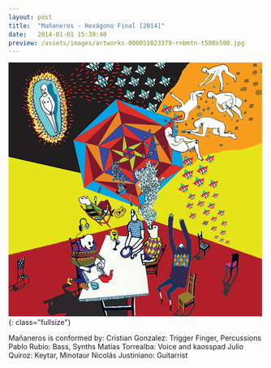 ```yaml
---
layout: post
title:  "Mañaneros - Hexágono Final [2014]"
date:   2014-01-01 15:39:40
preview: /assets/images/artworks-000051023379-rnbmtn-t500x500.jpg
---
```


![Mañaneros - Hexágono Final](/assets/images/artworks-000051023379-rnbmtn-t500x500.jpg){: class="fullsize"}

Mañaneros is conformed by:
Cristian Gonzalez: Trigger Finger, Percussions
Pablo Rubio: Bass, Synths
Matias Torrealba: Voice and kaosspad
Julio Quiroz: Keytar, Minotaur
Nicolás Justiniano: Guitarrist
